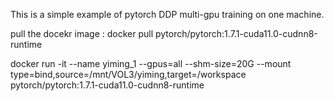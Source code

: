This is a simple example of pytorch DDP multi-gpu training on one machine.

pull the docekr image : docker pull pytorch/pytorch:1.7.1-cuda11.0-cudnn8-runtime

docker run -it --name yiming_1 --gpus=all --shm-size=20G --mount type=bind,source=/mnt/VOL3/yiming,target=/workspace pytorch/pytorch:1.7.1-cuda11.0-cudnn8-runtime
